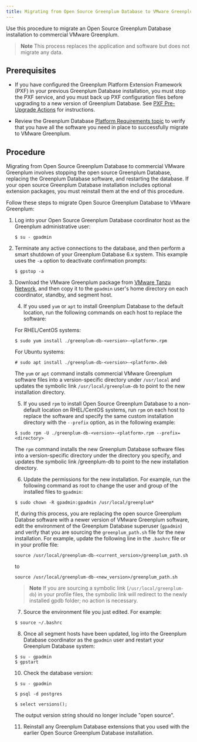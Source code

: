 ```yaml
---
title: Migrating from Open Source Greenplum Database to VMware Greenplum
---
```


Use this procedure to migrate an Open Source Greenplum Database installation to commercial VMware Greenplum. 

>**Note**
>This process replaces the application and software but does not migrate any data. 

## <a id="prerequisites"></a> Prerequisites

- If you have configured the Greenplum Platform Extension Framework (PXF) in your previous Greenplum Database installation, you must stop the PXF service, and you must back up PXF configuration files before upgrading to a new version of Greenplum Database. See [PXF Pre-Upgrade Actions](../pxf/upgrade_pxf_6x.html#pxfpre) for instructions. 

- Review the Greenplum Database [Platform Requirements topic](platform-requirements-overview.html) to verify that you have all the software you need in place to successfully migrate to VMware Greenplum.

## <a id="procedure"></a>Procedure

Migrating from Open Source Greenplum Database to commercial VMware Greenplum involves stopping the open source Greenplum Database, replacing the Greenplum Database software, and restarting the database. If your open source Greenplum Database installation includes optional extension packages, you must reinstall them at the end of this procedure.

Follow these steps to migrate Open Source Greenplum Database to VMware Greenplum:

1. Log into your Open Source Greenplum Database coordinator host as the Greenplum administrative user:

    ```
    $ su - gpadmin
    ```

2. Terminate any active connections to the database, and then perform a smart shutdown of your Greenplum Database 6.x system. This example uses the `-a` option to deactivate confirmation prompts:

    ```
    $ gpstop -a
    ```

3. Download the VMware Greenplum package from [VMware Tanzu Network](https://network.pivotal.io/), and then copy it to the `gpadmin` user's home directory on each coordinator, standby, and segment host.

    4. If you used `yum` or `apt` to install Greenplum Database to the default location, run the following commands on each host to replace the software:

    For RHEL/CentOS systems:

    ```
    $ sudo yum install ./greenplum-db-<version>-<platform>.rpm
    ```

    For Ubuntu systems:

    ```
    # sudo apt install ./greenplum-db-<version>-<platform>.deb
    ```

    The `yum` or `apt` command installs commercial VMware Greenplum software files into a version-specific directory under `/usr/local` and updates the symbolic link `/usr/local/greenplum-db` to point to the new installation directory.

    5. If you used `rpm` to install Open Source Greenplum Database to a non-default location on RHEL/CentOS systems, run `rpm` on each host to replace the software and specify the same custom installation directory with the `--prefix` option, as in the following example:

    ```
    $ sudo rpm -U ./greenplum-db-<version>-<platform>.rpm --prefix=<directory>
    ```

    The `rpm` command installs the new Greenplum Database software files into a version-specific directory under the directory you specify, and updates the symbolic link <directory>/greenplum-db to point to the new installation directory.

    6. Update the permissions for the new installation. For example, run the following command as root to change the user and group of the installed files to `gpadmin`:

    ```
    $ sudo chown -R gpadmin:gpadmin /usr/local/greenplum*
    ```

    If, during this process, you are replacing the open source Greenplum Databse software with a newer version of VMware Greenplum software, edit the environment of the Greenplum Database superuser (`gpadmin`) and verify that you are sourcing the `greenplum_path.sh` file for the new installation. For example, update the following line in the `.bashrc` file or in  your profile file:

    `source /usr/local/greenplum-db-<current_version>/greenplum_path.sh`

    to

    `source /usr/local/greenplum-db-<new_version>/greenplum_path.sh`
	
    >**Note**
    >If you are sourcing a symbolic link (`/usr/local/greenplum-db`) in your profile files, the symbolic link will redirect to the newly installed gpdb folder; no action is necessary.

    7. Source the environment file you just edited. For example:

    ```
    $ source ~/.bashrc
    ```

    8. Once all segment hosts have been updated, log into the Greenplum Database coordinator as the `gpadmin` user and restart your Greenplum Database system:

    ```
    $ su - gpadmin
    $ gpstart
    ```

    10. Check the database version: 

    ```
    $ su - gpadmin

    $ psql -d postgres

    $ select versions(); 
    ```

    The output version string should no longer include "open source".

    11. Reinstall any Greenplum Database extensions that you used with the earlier Open Source Greenplum Database installation.
